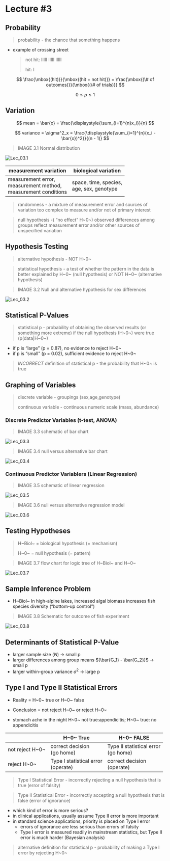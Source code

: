 # Lecture #3

## Probability

> probability - the chance that something happens

- example of crossing street

  > not hit: IIIII IIIII IIIII
  >
  > hit: I

$$
\frac{\mbox{(hit)}}{\mbox{(hit + not hit)}} =
\frac{\mbox{(\# of outcomes)}}{\mbox{(\# of trials)}} 
$$



$$
0 \le p \le 1
$$

## Variation

$$
mean = \bar{x} = \frac{\displaystyle{\sum_{i=1}^{n}x_i}}{n}
$$

$$
variance = \sigma^2_x = \frac{\displaystyle{\sum_{i=1}^{n}(x_i - \bar{x})^2}}{(n - 1)}
$$

> IMAGE 3.1 Normal distribution	

![Lec_03.1](/Users/nickgotelli/Desktop/githubRepos/BCOR-102-Notes/LectureFigures/Lec_03.1.jpg)

| measurement variation                                        | biological variation                           |
| ------------------------------------------------------------ | ---------------------------------------------- |
| measurement error,<br /> measurement method,<br /> measurement conditions | space, time, species,<br /> age, sex, genotype |

> randomness - a mixture of measurement error and sources of variation too complex to measure and/or not of primary interest

> null hypothesis -( “no effect” H~0~) observed differences among groups reflect measurement error and/or other sources of unspecified variation 

## Hypothesis Testing

> alternative hypothesis - NOT H~0~

> statistical hypothesis - a test of whether the pattern in the data is better explained by H~0~ (null hypothesis) or NOT H~0~ (alternative hypothesis)

> IMAGE 3.2 Null and alternative hypothesis for sex differences

![Lec_03.2](/Users/nickgotelli/Desktop/githubRepos/BCOR-102-Notes/LectureFigures/Lec_03.2.jpg)

## Statistical P-Values

> statistical p - probability of obtaining the observed results (or something more extreme) if the null hypothesis (H~0~) were true (p(data|H~0~)

- if p is “large” (p = 0.87), no evidence to reject H~0~
- if p is “small” (p = 0.02), sufficient evidence to reject H~0~

> *INCORRECT* definition of statistical p - the probability that H~0~ is true

## Graphing of Variables

> discrete variable - groupings (sex,age,genotype)
>
> continuous variable - continuous numeric scale (mass, abundance)

### Discrete Predictor Variables (t-test, ANOVA)

> IMAGE 3.3 schematic of bar chart

![Lec_03.3](/Users/nickgotelli/Desktop/githubRepos/BCOR-102-Notes/LectureFigures/Lec_03.3.jpg)

> IMAGE 3.4 null versus alternative bar chart

![Lec_03.4](/Users/nickgotelli/Desktop/githubRepos/BCOR-102-Notes/LectureFigures/Lec_03.4.jpg)

### Continuous Predictor Variablers (Linear Regression)

> IMAGE 3.5 schematic of linear regression

![Lec_03.5](/Users/nickgotelli/Desktop/githubRepos/BCOR-102-Notes/LectureFigures/Lec_03.5.jpg)

> IMAGE 3.6 null versus alternative regression model

![Lec_03.6](/Users/nickgotelli/Desktop/githubRepos/BCOR-102-Notes/LectureFigures/Lec_03.6.jpg)

## Testing Hypotheses

> H~Biol~ = biological hypothesis (= mechanism)
>
> H~0~ = null hypothesis (= pattern)

>  IMAGE 3.7 flow chart for logic tree of H~Biol~ and H~0~

![Lec_03.7](/Users/nickgotelli/Desktop/githubRepos/BCOR-102-Notes/LectureFigures/Lec_03.7.jpg)

## Sample Inference Problem

- H~Biol~ In high-alpine lakes, increased algal biomass increases fish species diversity (“bottom-up control”)

> IMAGE 3.8 Schematic for outcome of fish experiment

![Lec_03.8](/Users/nickgotelli/Desktop/githubRepos/BCOR-102-Notes/LectureFigures/Lec_03.8.jpg)

## Determinants of Statistical P-Value

- larger sample size ($N$) $\rightarrow$ small p
- larger differences among group means $(\bar{G_1} - \bar{G_2})$ $\rightarrow$ small p
- larger within-group variance $\sigma^2$ $\rightarrow$ large p

## Type I and Type II Statistical Errors

- Reality = H~0~ true or H~0~ false
- Conclusion = not reject H~0~ or reject H~0~

- stomach ache in the night H~0~ not true:appendicitis; H~0~ true: no appendicitis

|                 | H~0~ True                               | H~0~ FALSE                               |
| --------------- | --------------------------------------- | ---------------------------------------- |
| not reject H~0~ | correct decision<br />(go home)         | Type II statistical error<br />(go home) |
| reject H~0~     | Type I statistical error<br />(operate) | correct decision<br />(operate)          |

> Type I Statistical Error - incorrectly rejecting a null hypothesis that is true (error of falsity)



> Type II Statistical Error - incorrectly accepting a null hypothesis that is false (error of ignorance)



- which kind of error is more serious?
- in clinical applications, usually assume Type II error is more important
- in standard science applications, priority is placed on Type I error
  - errors of ignorance are less serious than errors of falsity
  - Type I error is measured readily in mainstream statistics, but Type II error is much harder (Bayesian analysis)

> alternative definition for statistical p - probability of making a Type I error by rejecting H~0~



























































































































































































































































































































































































































































































































































































































































































































































































































































































































